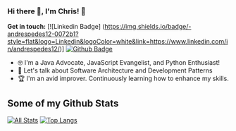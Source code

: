 ### Hi there 👋, I'm Chris! 🦦

**Get in touch:**
[![Linkedin Badge] (https://img.shields.io/badge/-andrespedes12-0072b1?style=flat&logo=Linkedin&logoColor=white&link=https://www.linkedin.com/in/andrespedes12/)] [![Github Badge](https://img.shields.io/badge/-Elibert1-grey?style=flat&logo=github&logoColor=white&link=https://github.com/Elibert1/)](https://www.github.com/Elibert1/)

<!-- ![universe-frame](https://i.giphy.com/media/J39gurpvL7SHpnTTJB/giphy.webp "Universe Big Bang") -->

<!--
**Elibert1/Elibert1** is a ✨ _special_ ✨ repository because its `README.md` (this file) appears on your GitHub profile.

Here are some ideas to get you started:

- 🔭 I’m currently working on ...
- 🌱 I’m currently learning ...
- 👯 I’m looking to collaborate on ...
- 🤔 I’m looking for help with ...
- 💬 Ask me about ...
- 📫 How to reach me: ...
- 😄 Pronouns: ...
- ⚡ Fun fact: ...
-->

<!-- - 📫 Let's get social: <a href="https://www.linkedin.com/in/christopher-elibert-0418b2174> <img src="https://img.shields.io/badge/-LinkedIn-%233781da" alt="LinkedIn"/></a>   -->

- 🤓 I'm a Java Advocate, JavaScript Evangelist, and Python Enthusiast!
- 💬 Let's talk about Software Architecture and Development Patterns
- 🏆 I'm an avid improver. Continuously learning how to enhance my skills.

## Some of my Github Stats
[![All Stats](https://github-readme-stats-axpwmfcg3.vercel.app/api?username=Elibert1&show_icons=true&include_all_commits=true&count_private=true&hide=contribs)](https://github.com/Elibert1/github-readme-stats)
[![Top Langs](https://github-readme-stats-axpwmfcg3.vercel.app/api/top-langs/?username=Elibert1&layout=compact)](https://github.com/Elibert1/github-readme-stats)


<!--![Elibert1's github stats](https://github-readme-stats.vercel.app/api?username=Elibert1) -->
